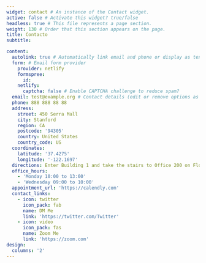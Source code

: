 ```yaml
---
widget: contact # An instance of the Contact widget.
active: false # Activate this widget? true/false
headless: true # This file represents a page section.
weight: 130 # Order that this section appears on the page.
title: Contacto
subtitle:

content:
  autolink: true # Automatically link email and phone or display as text?
  form: # Email form provider
    provider: netlify
    formspree:
      id:
    netlify:
      captcha: false # Enable CAPTCHA challenge to reduce spam?
  email: test@example.org # Contact details (edit or remove options as required)
  phone: 888 888 88 88
  address:
    street: 450 Serra Mall
    city: Stanford
    region: CA
    postcode: '94305'
    country: United States
    country_code: US
  coordinates:
    latitude: '37.4275'
    longitude: '-122.1697'
  directions: Enter Building 1 and take the stairs to Office 200 on Floor 2
  office_hours:
    - 'Monday 10:00 to 13:00'
    - 'Wednesday 09:00 to 10:00'
  appointment_url: 'https://calendly.com'
  contact_links:
    - icon: twitter
      icon_pack: fab
      name: DM Me
      link: 'https://twitter.com/Twitter'
    - icon: video
      icon_pack: fas
      name: Zoom Me
      link: 'https://zoom.com'
design:
  columns: '2'
---
```


